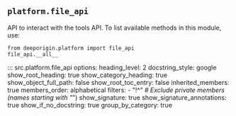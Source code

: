 ## `platform.file_api`

API to interact with the tools API. To list available methods in this module, use:

```{.python notest}
from deeporigin.platform import file_api
file_api.__all__
```

::: src.platform.file_api
    options:
      heading_level: 2
      docstring_style: google
      show_root_heading: true
      show_category_heading: true
      show_object_full_path: false
      show_root_toc_entry: false
      inherited_members: true
      members_order: alphabetical
      filters:
        - "!^_"  # Exclude private members (names starting with "_")
      show_signature: true
      show_signature_annotations: true
      show_if_no_docstring: true
      group_by_category: true